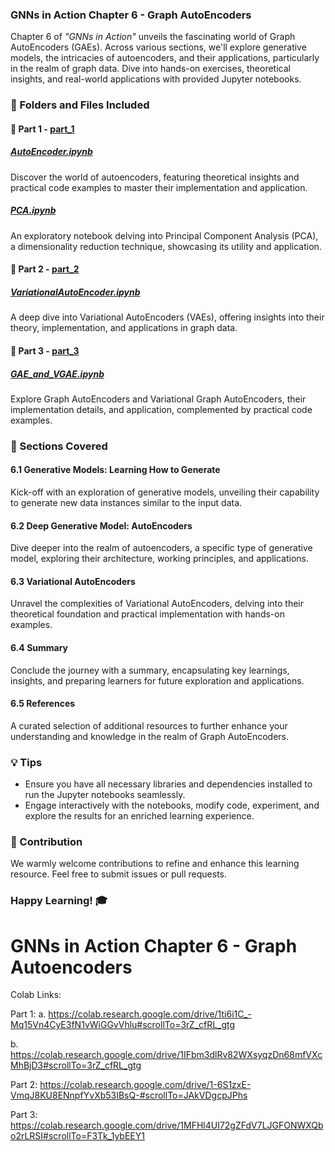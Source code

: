 ### GNNs in Action Chapter 6 - Graph AutoEncoders

Chapter 6 of _"GNNs in Action"_ unveils the fascinating world of Graph AutoEncoders (GAEs). Across various sections, we'll explore generative models, the intricacies of autoencoders, and their applications, particularly in the realm of graph data. Dive into hands-on exercises, theoretical insights, and real-world applications with provided Jupyter notebooks.

### 📁 Folders and Files Included

#### 📘 Part 1 - [part_1](./part_1)

##### [AutoEncoder.ipynb](./part_1/AutoEncoder.ipynb)
Discover the world of autoencoders, featuring theoretical insights and practical code examples to master their implementation and application.

##### [PCA.ipynb](./part_1/PCA.ipynb)
An exploratory notebook delving into Principal Component Analysis (PCA), a dimensionality reduction technique, showcasing its utility and application.

#### 📘 Part 2 - [part_2](./part_2)

##### [VariationalAutoEncoder.ipynb](./part_2/VariationalAutoEncoder.ipynb)
A deep dive into Variational AutoEncoders (VAEs), offering insights into their theory, implementation, and applications in graph data.

#### 📘 Part 3 - [part_3](./part_3)

##### [GAE_and_VGAE.ipynb](./part_3/GAE_and_VGAE.ipynb)
Explore Graph AutoEncoders and Variational Graph AutoEncoders, their implementation details, and application, complemented by practical code examples.

### 🧠 Sections Covered

#### 6.1 Generative Models: Learning How to Generate
Kick-off with an exploration of generative models, unveiling their capability to generate new data instances similar to the input data.

#### 6.2 Deep Generative Model: AutoEncoders
Dive deeper into the realm of autoencoders, a specific type of generative model, exploring their architecture, working principles, and applications.

#### 6.3 Variational AutoEncoders
Unravel the complexities of Variational AutoEncoders, delving into their theoretical foundation and practical implementation with hands-on examples.

#### 6.4 Summary
Conclude the journey with a summary, encapsulating key learnings, insights, and preparing learners for future exploration and applications.

#### 6.5 References
A curated selection of additional resources to further enhance your understanding and knowledge in the realm of Graph AutoEncoders.

### 💡 Tips

- Ensure you have all necessary libraries and dependencies installed to run the Jupyter notebooks seamlessly.
- Engage interactively with the notebooks, modify code, experiment, and explore the results for an enriched learning experience.

### 🙏 Contribution

We warmly welcome contributions to refine and enhance this learning resource. Feel free to submit issues or pull requests.

### Happy Learning! 🎓



# GNNs in Action Chapter 6 - Graph Autoencoders

Colab Links:

Part 1: 
a. https://colab.research.google.com/drive/1ti6i1C_-Mq15Vn4CyE3fN1vWiGGvVhlu#scrollTo=3rZ_cfRL_gtg 

b. https://colab.research.google.com/drive/1IFbm3dlRv82WXsyqzDn68mfVXcMhBjD3#scrollTo=3rZ_cfRL_gtg 


Part 2:  https://colab.research.google.com/drive/1-6S1zxE-VmqJ8KU8ENnpfYvXb53IBsQ-#scrollTo=JAkVDgcpJPhs


Part 3: https://colab.research.google.com/drive/1MFHl4UI72gZFdV7LJGFONWXQbo2rLRSI#scrollTo=F3Tk_1ybEEY1 
